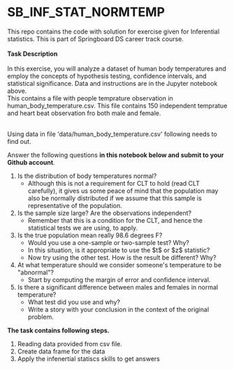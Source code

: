 # SB_INF_STAT_NORMTEMP
This repo contains the code with solution for exercise given for Inferential statistics. This is part of Springboard DS career track course.
 </br></br>
<b>Task Description </b></br></br>
In this exercise, you will analyze a dataset of human body temperatures and employ the concepts of hypothesis testing, confidence intervals, and statistical significance. Data and instructions are in the Jupyter notebook above.
</br>
This contains a file with people temprature observation in  human_body_temperature.csv. This file contains 150 independent tempratue and heart beat observation fro both male and female.</br></br>

Using data in file 'data/human_body_temperature.csv' following needs to find out.</br>
<p>Answer the following questions <b>in this notebook below and submit to your Github account</b>.</p> 

<ol>
<li>  Is the distribution of body temperatures normal? 
    <ul>
    <li> Although this is not a requirement for CLT to hold (read CLT carefully), it gives us some peace of mind that the population may also be normally distributed if we assume that this sample is representative of the population.
    </ul>
<li>  Is the sample size large? Are the observations independent?
    <ul>
    <li> Remember that this is a condition for the CLT, and hence the statistical tests we are using, to apply.
    </ul>
<li>  Is the true population mean really 98.6 degrees F?
    <ul>
    <li> Would you use a one-sample or two-sample test? Why?
    <li> In this situation, is it appropriate to use the $t$ or $z$ statistic? 
    <li> Now try using the other test. How is the result be different? Why?
    </ul>
<li>  At what temperature should we consider someone's temperature to be "abnormal"?
    <ul>
    <li> Start by computing the margin of error and confidence interval.
    </ul>
<li>  Is there a significant difference between males and females in normal temperature?
    <ul>
    <li> What test did you use and why?
    <li> Write a story with your conclusion in the context of the original problem.
    </ul>
</ol>

<b>The task contains following steps.</b></br>
1.	Reading data provided from csv file. </br>
2.	Create data frame for the data</br>
3.	Apply the infenertial statiscs skills to get answers </br>
